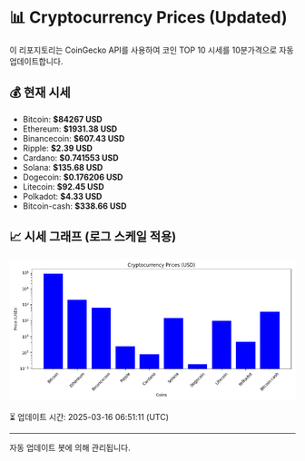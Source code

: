 
# 📊 Cryptocurrency Prices (Updated)

이 리포지토리는 CoinGecko API를 사용하여 코인 TOP 10 시세를 10분가격으로 자동 업데이트합니다.

## 💰 현재 시세
- Bitcoin: **$84267 USD**
- Ethereum: **$1931.38 USD**
- Binancecoin: **$607.43 USD**
- Ripple: **$2.39 USD**
- Cardano: **$0.741553 USD**
- Solana: **$135.68 USD**
- Dogecoin: **$0.176206 USD**
- Litecoin: **$92.45 USD**
- Polkadot: **$4.33 USD**
- Bitcoin-cash: **$338.66 USD**

## 📈 시세 그래프 (로그 스케일 적용)
![Crypto Prices](crypto_prices.png)

⏳ 업데이트 시간: 2025-03-16 06:51:11 (UTC)

---
자동 업데이트 봇에 의해 관리됩니다.
